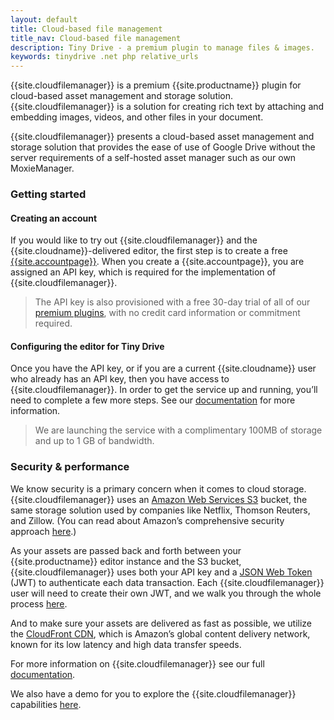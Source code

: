 ```yaml
---
layout: default
title: Cloud-based file management
title_nav: Cloud-based file management
description: Tiny Drive - a premium plugin to manage files & images.
keywords: tinydrive .net php relative_urls
---
```


{{site.cloudfilemanager}} is a premium {{site.productname}} plugin for cloud-based asset management and storage solution. {{site.cloudfilemanager}} is a solution for creating rich text by attaching and embedding images, videos, and other files in your document.

{{site.cloudfilemanager}} presents a cloud-based asset management and storage solution that provides the ease of use of Google Drive without the server requirements of a self-hosted asset manager such as our own MoxieManager.

### Getting started

#### Creating an account

If you would like to try out {{site.cloudfilemanager}} and the {{site.cloudname}}-delivered editor, the first step is to create a free [{{site.accountpage}}]({{site.accountsignup}}).  When you create a {{site.accountpage}}, you are assigned an API key, which is required for the implementation of {{site.cloudfilemanager}}.

> The API key is also provisioned with a free 30-day trial of all of our [premium plugins]({{site.cloudextensions}}), with no credit card information or commitment required.

#### Configuring the editor for Tiny Drive

Once you have the API key, or if you are a current {{site.cloudname}} user who already has an API key, then you have access to {{site.cloudfilemanager}}.  In order to get the service up and running, you’ll need to complete a few more steps. See our [documentation]({{site.baseurl}}/tinydrive/) for more information.

> We are launching the service with a complimentary 100MB of storage and up to 1 GB of bandwidth.

### Security & performance

We know security is a primary concern when it comes to cloud storage.  {{site.cloudfilemanager}} uses an [Amazon Web Services S3](https://aws.amazon.com/s3/) bucket, the same storage solution used by companies like Netflix, Thomson Reuters, and Zillow.  (You can read about Amazon’s comprehensive security approach [here](https://aws.amazon.com/security/).)

As your assets are passed back and forth between your {{site.productname}} editor instance and the S3 bucket, {{site.cloudfilemanager}} uses both your API key and a [JSON Web Token](https://jwt.io/introduction/) (JWT) to authenticate each data transaction.  Each {{site.cloudfilemanager}} user will need to create their own JWT, and we walk you through the whole process [here]({{site.baseurl}}/tinydrive/jwt-authentication/).

And to make sure your assets are delivered as fast as possible, we utilize the [CloudFront CDN](https://aws.amazon.com/cloudfront/), which is Amazon’s global content delivery network, known for its low latency and high data transfer speeds.

For more information on {{site.cloudfilemanager}} see our full [documentation]({{site.baseurl}}/tinydrive/).

We also have a demo for you to explore the {{site.cloudfilemanager}} capabilities [here]({{site.baseurl}}/tinydrive/introduction/#demo).
